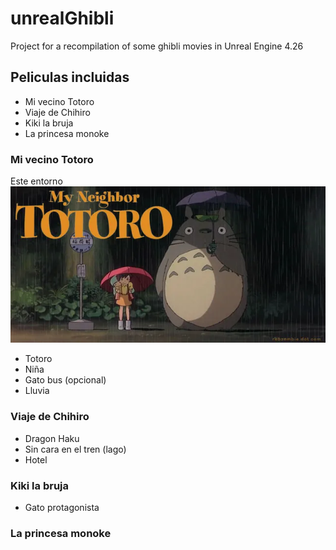 # unrealGhibli
Project for a recompilation of some ghibli movies in Unreal Engine 4.26


## Peliculas incluidas

* Mi vecino Totoro
* Viaje de Chihiro
* Kiki la bruja
* La princesa monoke

### Mi vecino Totoro
Este entorno
![](imagesReadme/TotoroPortada.webp)

- Totoro
- Niña
- Gato bus (opcional)
- Lluvia

### Viaje de Chihiro
- Dragon Haku
- Sin cara en el tren (lago)
- Hotel 

### Kiki la bruja
- Gato protagonista

### La princesa monoke

